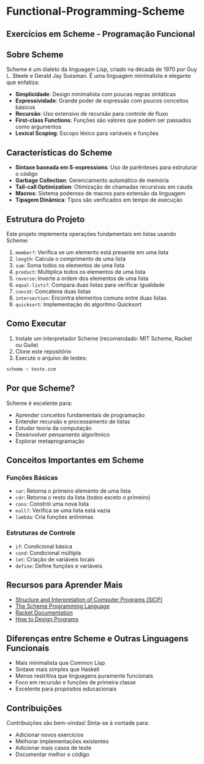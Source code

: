 # Functional-Programming-Scheme

## Exercícios em Scheme - Programação Funcional

## Sobre Scheme

Scheme é um dialeto da linguagem Lisp, criado na década de 1970 por Guy L. Steele e Gerald Jay Sussman. É uma linguagem minimalista e elegante que enfatiza:

- **Simplicidade**: Design minimalista com poucas regras sintáticas
- **Expressividade**: Grande poder de expressão com poucos conceitos básicos
- **Recursão**: Uso extensivo de recursão para controle de fluxo
- **First-class Functions**: Funções são valores que podem ser passados como argumentos
- **Lexical Scoping**: Escopo léxico para variáveis e funções

## Características do Scheme

- **Sintaxe baseada em S-expressions**: Uso de parênteses para estruturar o código
- **Garbage Collection**: Gerenciamento automático de memória
- **Tail-call Optimization**: Otimização de chamadas recursivas em cauda
- **Macros**: Sistema poderoso de macros para extensão da linguagem
- **Tipagem Dinâmica**: Tipos são verificados em tempo de execução

## Estrutura do Projeto

Este projeto implementa operações fundamentais em listas usando Scheme:

1. `member?`: Verifica se um elemento está presente em uma lista
2. `length`: Calcula o comprimento de uma lista
3. `sum`: Soma todos os elementos de uma lista
4. `product`: Multiplica todos os elementos de uma lista
5. `reverse`: Inverte a ordem dos elementos de uma lista
6. `equal-lists?`: Compara duas listas para verificar igualdade
7. `concat`: Concatena duas listas
8. `intersection`: Encontra elementos comuns entre duas listas
9. `quicksort`: Implementação do algoritmo Quicksort

## Como Executar

1. Instale um interpretador Scheme (recomendado: MIT Scheme, Racket ou Guile)
2. Clone este repositório
3. Execute o arquivo de testes:

```scheme
scheme < teste.scm
```

## Por que Scheme?

Scheme é excelente para:
- Aprender conceitos fundamentais de programação
- Entender recursão e processamento de listas
- Estudar teoria da computação
- Desenvolver pensamento algorítmico
- Explorar metaprogramação

## Conceitos Importantes em Scheme

### Funções Básicas
- `car`: Retorna o primeiro elemento de uma lista
- `cdr`: Retorna o resto da lista (todos exceto o primeiro)
- `cons`: Constrói uma nova lista
- `null?`: Verifica se uma lista está vazia
- `lambda`: Cria funções anônimas

### Estruturas de Controle
- `if`: Condicional básica
- `cond`: Condicional múltipla
- `let`: Criação de variáveis locais
- `define`: Define funções e variáveis

## Recursos para Aprender Mais

- [Structure and Interpretation of Computer Programs (SICP)](https://mitpress.mit.edu/sites/default/files/sicp/full-text/book/book.html)
- [The Scheme Programming Language](https://www.scheme.com/tspl4/)
- [Racket Documentation](https://docs.racket-lang.org/)
- [How to Design Programs](https://htdp.org/)

## Diferenças entre Scheme e Outras Linguagens Funcionais

- Mais minimalista que Common Lisp
- Sintaxe mais simples que Haskell
- Menos restritiva que linguagens puramente funcionais
- Foco em recursão e funções de primeira classe
- Excelente para propósitos educacionais

## Contribuições

Contribuições são bem-vindas! Sinta-se à vontade para:
- Adicionar novos exercícios
- Melhorar implementações existentes
- Adicionar mais casos de teste
- Documentar melhor o código